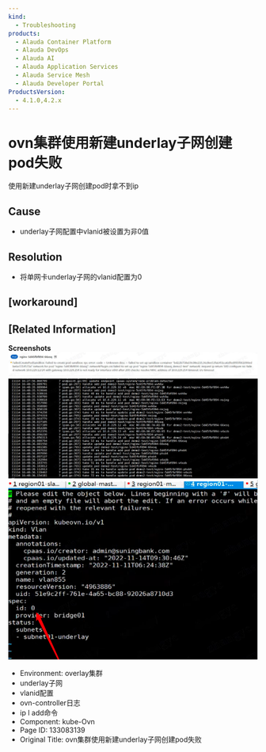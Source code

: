 ```yaml
---
kind:
  - Troubleshooting
products:
  - Alauda Container Platform
  - Alauda DevOps
  - Alauda AI
  - Alauda Application Services
  - Alauda Service Mesh
  - Alauda Developer Portal
ProductsVersion:
  - 4.1.0,4.2.x
---
```

<!-- A type of document that involves encountering a fault, diagnosing it, performing root cause analysis, and providing solutions. -->

# ovn集群使用新建underlay子网创建pod失败

使用新建underlay子网创建pod时拿不到ip

## Cause
- underlay子网配置中vlanid被设置为非0值

## Resolution
- 将单网卡underlay子网的vlanid配置为0

## [workaround]

## [Related Information]
**Screenshots**
![](assets/ovnji-qun-shi-yong-xin-jian-underlayzi-wang-chuang-jian-podshi-bai/image2022-12-21_11-30-14.png)
![](assets/ovnji-qun-shi-yong-xin-jian-underlayzi-wang-chuang-jian-podshi-bai/image2022-12-21_11-30-34.png)
![](assets/ovnji-qun-shi-yong-xin-jian-underlayzi-wang-chuang-jian-podshi-bai/image2022-12-21_11-32-37.png)
- Environment: overlay集群
- underlay子网
- vlanid配置
- ovn-controller日志
- ip l add命令
- Component: kube-Ovn
- Page ID: 133083139
- Original Title: ovn集群使用新建underlay子网创建pod失败
